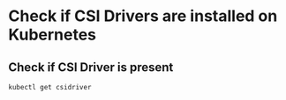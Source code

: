 # Check if CSI Drivers are installed on Kubernetes

## Check if CSI Driver is present
```bash
kubectl get csidriver
